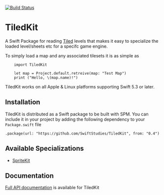 [![Build Status](https://travis-ci.org/SwiftStudies/TiledKit.svg?branch=master)](https://travis-ci.org/SwiftStudies/TiledKit)

# TiledKit

A Swift Package for reading [Tiled](https://www.mapeditor.org) levels that makes it easy to specialize the loaded level/sheets etc for a specifc game engine. 

To simply load a map and any associated tilesets it is as simple as 

        import TiledKit
        
        let map = Project.default.retreive(map: "Test Map")
        print ("Hello, \(map.name)!")

TiledKit works on all Apple & Linux platforms supporting Swift 5.3 or later. 

## Installation

TiledKit is distributed as a Swift package to be built with SPM. You can include it in your project by adding the following dependency to your `Package.swift` file

    .package(url: "https://github.com/SwiftStudies/TiledKit", from: "0.4")


## Available Specializations

  - [SpriteKit](https://github.com/SwiftStudies/SKTiledKit)
  
## Documentation

[Full API documentation](https://rawgit.com/SwiftStudies/TiledKit/master/Documentation/API/index.html) is available for TiledKit
  
  
